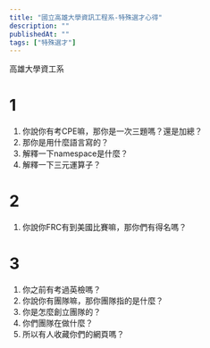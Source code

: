```yaml
---
title: "國立高雄大學資訊工程系-特殊選才心得"
description: ""
publishedAt: ""
tags: ["特殊選才"]
---
```


高雄大學資工系

# 1

1. 你說你有考CPE嘛，那你是一次三題嗎？還是加總？
2. 那你是用什麼語言寫的？
3. 解釋一下namespace是什麼？
4. 解釋一下三元運算子？

# 2

1. 你說你FRC有到美國比賽嘛，那你們有得名嗎？

# 3

1. 你之前有考過英檢嗎？
2. 你說你有團隊嘛，那你團隊指的是什麼？
3. 你是怎麼創立團隊的？
4. 你們團隊在做什麼？
5. 所以有人收藏你們的網頁嗎？

